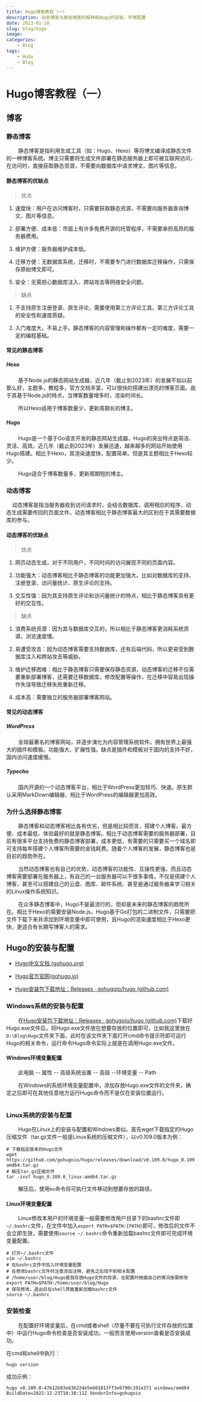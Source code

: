 ```yaml
---
title: Hugo博客教程（一）
description: 动态博客与静态博客的解释和Hugo的安装、环境配置
date: 2023-01-10
slug: blog/hugo
image: 
categories:
    - Blog
tags:
    - HuGo
    - Blog
---
```


# Hugo博客教程（一）

## 博客

### 静态博客

        静态博客是指利用生成工具（如：Hugo、Hexo）等将博文编译成静态文件的一种博客系统。博主只需要将生成文件部署在静态服务器上即可被互联网访问，在访问时，直接获取静态资源，不需要向数据库中请求博文、图片等信息。

#### 静态博客的优缺点

> 优点

1. 速度快：用户在访问博客时，只需要获取静态资源，不需要向服务器查询博文、图片等信息。

2. 部署方便、成本低：市面上有许多免费开源的托管程序，不需要承担高昂的服务器费用。

3. 维护方便：服务器维护成本低。

4. 迁移方便：无数据库系统，迁移时，不需要专门进行数据库迁移操作，只需保存原始博文即可。

5. 安全：无需担心数据库注入、跨站攻击等网络安全问题。

> 缺点

1. 不支持原生注册登录、原生评论，需要使用第三方评论工具。第三方评论工具的安全性和速度质疑。

2. 入门难度大，不易上手。静态博客的内容管理和操作都有一定的难度，需要一定的编程基础。

#### 常见的静态博客

##### Hexo

        基于Node.js的静态网站生成器，近几年（截止到2023年）的发展不如以前那么好，主题多，教程多，官方文档丰富，可以很快的搭建出漂亮的博客页面。由于其基于Node.js的特点，当博客数量增多时，渲染时间长。

        所以Hexo适用于博客数量少，更新周期长的博主。

##### Hugo

        Hugo是一个基于Go语言开发的静态网站生成器，Hugo的突出特点是简洁、灵活、高效。近几年（截止到2023年）发展迅速，越来越多的网站开始使用Hugo搭建。相比于Hexo，其渲染速度快，配置简单。但是其主题相比于Hexo较少。

        Hugo适合于博客数量多，更新周期短的博主。

### 动态博客

    动态博客是指当服务器收到访问请求时，会结合数据库，调用相应的程序，动态生成需要传回的页面文件。动态博客相比于静态博客最大的区别在于其需要数据库的参与。

#### 动态博客的优缺点

> 优点

1. 网页动态生成，对于不同用户，不同时间的访问展现不同的页面内容。

2. 功能强大：动态博客相比于静态博客的功能更加强大。比如对数据库的支持、注册登录、访问量统计、原生评论的支持。

3. 交互性强：因为其支持原生评论和访问量统计的特点，相比于静态博客具有更好的交互性。

> 缺点

1. 浪费系统资源：因为其与数据库交互的，所以相比于静态博客更消耗系统资源，浏览速度慢。

2. 易遭受攻击：因为动态博客需要支持数据库，还有后端代码，所以更易受到数据库注入和跨站攻击等威胁。

3. 维护迁移困难：相比于静态博客只需要保存静态资源，动态博客的迁移不仅需要重新部署博客，还需要迁移数据库，修改配置等操作，在迁移中容易出现操作失误导致迁移失败重新迁移。

4. 成本高：需要独立的服务器部署博客网站。

#### 常见的动态博客

##### WordPress

        全球最著名的博客网站，并逐步演化为内容管理系统软件。拥有世界上最强大的插件和模板。功能强大、扩展性强。缺点是插件和模板对于国内的支持不好，国内访问速度缓慢。

##### Typecho

        国内开源的一个动态博客平台，相比于WordPress更加轻巧、快速。原生默认采用MarkDown编辑器，相比于WordPress的编辑器更加高效。

### 为什么选择静态博客

        静态博客和动态博客相比各有优劣，但是相比较而言，搭建个人博客，最方便、成本最低、体验最好的就是静态博客。相比于动态博客需要的服务器部署，目前有很多平台支持免费的静态博客部署，成本更低，有需要的只需要买一个域名即可支持每年搭建个人博客所需要的金钱耗费。随着个人博客的发展，静态博客也是目前的趋势所在。

        当然动态博客也有自己的优势，动态博客的功能性、互操性更强，而且动态博客需要部署在服务器上，有自己的一台服务器可以干很多事情，不仅是搭建个人博客，甚至可以搭建自己的云盘、图库、邮件系统、甚至是通过服务器来学习相关的Linux操作系统知识。

        在众多静态博客中，Hugo不是最流行的，但却是未来的静态博客的趋势所在。相比于Hexo的需要安装Node.js，Hugo基于Go打包的二进制文件，只需要把文件下载下来并添加到环境变量中即可使用，且Hugo的渲染速度相比于Hexo更快，更适合有长期写博客人的需求。

## Hugo的安装与配置

- [Hugo中文文档 (gohugo.org)](https://www.gohugo.org/)

- [Hugo官方官网(gohugo.io)](https://gohugo.io/)

- [Hugo安装包下载地址：Releases · gohugoio/hugo (github.com)](https://github.com/gohugoio/hugo/releases)

### Windows系统的安装与配置

        在[Hugo安装包下载地址：Releases · gohugoio/hugo (github.com)](https://github.com/gohugoio/hugo/releases)下载好Hugo.exe文件后，将Hugo.exe文件放在想要存放的位置即可，比如我这里放在`D:\Blog\Hugo`文件夹下面，此时在该文件夹下面打开cmd命令提示符即可运行Hugo的相关命令，运行命令Hugo命令实际上就是在调用Hugo.exe文件。

#### Windows环境变量配置

        此电脑 -- 属性 -- 高级系统设置 -- 高级 --环境变量 -- Path

        在Windows的系统环境变量配置中，添加存放Hugo.exe文件的文件夹，确定之后即可在其他任意地方运行Hugo命令而不是仅在安装位置运行。

<img src="file:///C:/Users/focus/AppData/Roaming/marktext/images/2023-01-04-20-11-29-image.png" title="" alt="" data-align="center">

### Linux系统的安装与配置

        Hugo在Linux上的安装与配置和Windows类似。首先wget下载指定的Hugo压缩文件（tar.gz文件一般是Linux系统的压缩文件），以v0.109.0版本为例：

```shell
# 下载指定版本的Hugo文件
wget https://github.com/gohugoio/hugo/releases/download/v0.109.0/hugo_0.109.0_linux-amd64.tar.gz
# 解压tar.gz压缩文件
tar -zxvf hugo_0.109.0_linux-amd64.tar.gz
```

        解压后，使用`mv`命令将可执行文件移动到想要存放的路径。

#### Linux环境变量配置

        Linux修改本用户的环境变量一般需要修改用户目录下的bashrc文件即`~/.bashrc`文件，在文件中加入`export PATH=$PATH:{PATH}`即可，修改后的文件不会立即生效，需要使用`source ~/.bashrc`命令重新加载bashrc文件即可完成环境变量配置。

```shell
# 打开~/.bashrc文件
vim ~/.bashrc
# 在bashrc文件中加入环境变量配置
# 在修改bashrc文件时注意添加注释，避免之后找不到相关配置
# /home/user/blog/Hugo是我存放Hugo文件的目录，在配置时根据自己的情况按需修改
export PATH=$PATH:/home/user/blog/Hugo
# 保存修改，退出后在shell界面重新加载bashrc文件
source ~/.bashrc
```

### 安装检查

        在配置好环境变量后，在cmd或者shell（尽量不要在可执行文件存放的位置中）中运行Hugo命令检查是否安装成功，一般而言使用version查看是否安装成功。

在cmd和shell中执行：

```shell
hugo version
```

成功示例：

```shell
hugo v0.109.0-47b12b83e636224e5e601813ff3e6790c191e371 windows/amd64 BuildDate=2022-12-23T10:38:11Z VendorInfo=gohugoio
```
